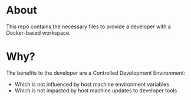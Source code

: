 # About
This repo contains the necessary files to provide a developer with a Docker-based
workspace.

# Why?
The benefits to the developer are a Controlled Development Environment:
* Which is not influenced by host machine environment variables
* Which is not impacted by host machine updates to developer tools
